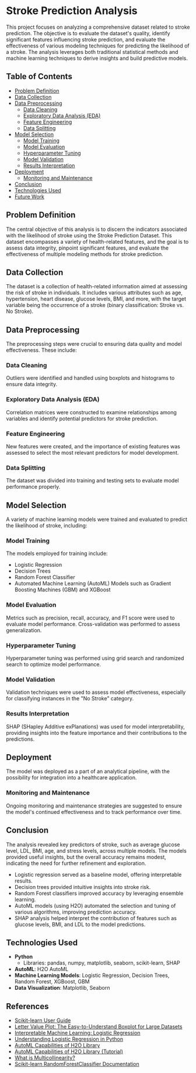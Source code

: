 # Stroke Prediction Analysis

This project focuses on analyzing a comprehensive dataset related to stroke prediction. The objective is to evaluate the dataset's quality, identify significant features influencing stroke prediction, and evaluate the effectiveness of various modeling techniques for predicting the likelihood of a stroke. The analysis leverages both traditional statistical methods and machine learning techniques to derive insights and build predictive models.

## Table of Contents
- [Problem Definition](#problem-definition)
- [Data Collection](#data-collection)
- [Data Preprocessing](#data-preprocessing)
  - [Data Cleaning](#data-cleaning)
  - [Exploratory Data Analysis (EDA)](#exploratory-data-analysis-eda)
  - [Feature Engineering](#feature-engineering)
  - [Data Splitting](#data-splitting)
- [Model Selection](#model-selection)
  - [Model Training](#model-training)
  - [Model Evaluation](#model-evaluation)
  - [Hyperparameter Tuning](#hyperparameter-tuning)
  - [Model Validation](#model-validation)
  - [Results Interpretation](#results-interpretation)
- [Deployment](#deployment)
  - [Monitoring and Maintenance](#monitoring-and-maintenance)
- [Conclusion](#conclusion)
- [Technologies Used](#technologies-used)
- [Future Work](#future-work)

## Problem Definition
The central objective of this analysis is to discern the indicators associated with the likelihood of stroke using the Stroke Prediction Dataset. This dataset encompasses a variety of health-related features, and the goal is to assess data integrity, pinpoint significant features, and evaluate the effectiveness of multiple modeling methods for stroke prediction.

## Data Collection
The dataset is a collection of health-related information aimed at assessing the risk of stroke in individuals. It includes various attributes such as age, hypertension, heart disease, glucose levels, BMI, and more, with the target variable being the occurrence of a stroke (binary classification: Stroke vs. No Stroke).

## Data Preprocessing
The preprocessing steps were crucial to ensuring data quality and model effectiveness. These include:

### Data Cleaning
Outliers were identified and handled using boxplots and histograms to ensure data integrity.

### Exploratory Data Analysis (EDA)
Correlation matrices were constructed to examine relationships among variables and identify potential predictors for stroke prediction.

### Feature Engineering
New features were created, and the importance of existing features was assessed to select the most relevant predictors for model development.

### Data Splitting
The dataset was divided into training and testing sets to evaluate model performance properly.

## Model Selection
A variety of machine learning models were trained and evaluated to predict the likelihood of stroke, including:

### Model Training
The models employed for training include:
- Logistic Regression
- Decision Trees
- Random Forest Classifier
- Automated Machine Learning (AutoML) Models such as Gradient Boosting Machines (GBM) and XGBoost

### Model Evaluation
Metrics such as precision, recall, accuracy, and F1 score were used to evaluate model performance. Cross-validation was performed to assess generalization.

### Hyperparameter Tuning
Hyperparameter tuning was performed using grid search and randomized search to optimize model performance.

### Model Validation
Validation techniques were used to assess model effectiveness, especially for classifying instances in the "No Stroke" category.

### Results Interpretation
SHAP (SHapley Additive exPlanations) was used for model interpretability, providing insights into the feature importance and their contributions to the predictions.

## Deployment
The model was deployed as a part of an analytical pipeline, with the possibility for integration into a healthcare application.

### Monitoring and Maintenance
Ongoing monitoring and maintenance strategies are suggested to ensure the model's continued effectiveness and to track performance over time.

## Conclusion
The analysis revealed key predictors of stroke, such as average glucose level, LDL, BMI, age, and stress levels, across multiple models. The models provided useful insights, but the overall accuracy remains modest, indicating the need for further refinement and exploration. 

- Logistic regression served as a baseline model, offering interpretable results.
- Decision trees provided intuitive insights into stroke risk.
- Random Forest classifiers improved accuracy by leveraging ensemble learning.
- AutoML models (using H2O) automated the selection and tuning of various algorithms, improving prediction accuracy.
- SHAP analysis helped interpret the contribution of features such as glucose levels, BMI, and LDL to the model predictions.

## Technologies Used
- **Python**
  - Libraries: pandas, numpy, matplotlib, seaborn, scikit-learn, SHAP
- **AutoML**: H2O AutoML
- **Machine Learning Models**: Logistic Regression, Decision Trees, Random Forest, XGBoost, GBM
- **Data Visualization**: Matplotlib, Seaborn

## References
- [Scikit-learn User Guide](https://scikit-learn.org/stable/user_guide.html)
- [Letter Value Plot: The Easy-to-Understand Boxplot for Large Datasets](https://towardsdatascience.com/letter-value-plot-the-easy-to-understand-boxplot-for-large-datasets-12d6c1279c97)
- [Interpretable Machine Learning: Logistic Regression](https://christophm.github.io/interpretable-ml-book/logistic.html)
- [Understanding Logistic Regression in Python](https://www.datacamp.com/tutorial/understanding-logistic-regression-python)
- [AutoML Capabilities of H2O Library](https://www.kaggle.com/code/paradiselost/tutorial-automl-capabilities-of-h2o-library)
- [AutoML Capabilities of H2O Library (Tutorial)](https://www.kaggle.com/code/paradiselost/tutorial-automl-capabilities-of-h2o-library)
- [What is Multicollinearity?](https://www.analyticsvidhya.com/blog/2020/03/what-is-multicollinearity/)
- [Scikit-learn RandomForestClassifier Documentation](https://scikit-learn.org/stable/modules/generated/sklearn.ensemble.RandomForestClassifier.html)
